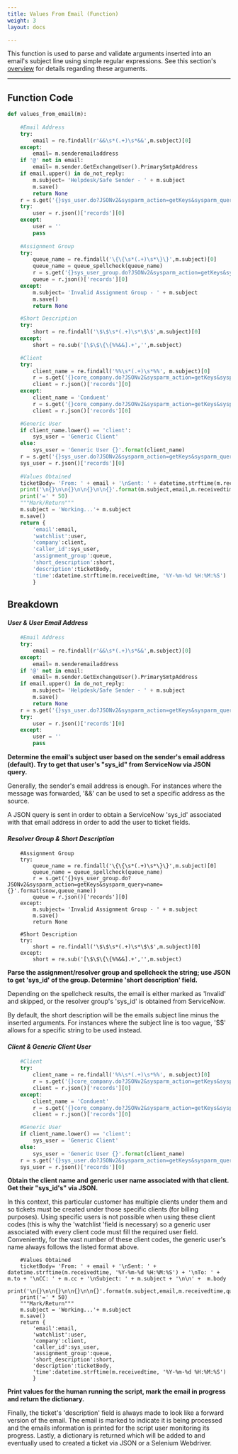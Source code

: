 ```yaml
---
title: Values From Email (Function)
weight: 3
layout: docs

---
```

This function is used to parse and validate arguments inserted into an email's subject line using simple regular expressions. See this section's [overview](/docs/email-toolset/) for details regarding these arguments.

<hr />

## Function Code

```python
def values_from_email(m):
    
    #Email Address
    try:
        email = re.findall(r'&&\s*(.+)\s*&&',m.subject)[0]
    except:
        email= m.senderemailaddress
    if '@' not in email:
        email= m.sender.GetExchangeUser().PrimarySmtpAddress
    if email.upper() in do_not_reply:
        m.subject= 'Helpdesk/Safe Sender - ' + m.subject
        m.save()
        return None
    r = s.get('{}sys_user.do?JSONv2&sysparm_action=getKeys&sysparm_query=email={}'.format(snow,email))
    try:
        user = r.json()['records'][0]
    except:
        user = ''
        pass
    
    #Assignment Group
    try:
        queue_name = re.findall('\{\{\s*(.+)\s*\}\}',m.subject)[0]
        queue_name = queue_spellcheck(queue_name)
        r = s.get('{}sys_user_group.do?JSONv2&sysparm_action=getKeys&sysparm_query=name={}'.format(snow,queue_name))
        queue = r.json()['records'][0]
    except:
        m.subject= 'Invalid Assignment Group - ' + m.subject
        m.save()
        return None

    #Short Description
    try:
        short = re.findall('\$\$\s*(.+)\s*\$\$',m.subject)[0]
    except:
        short = re.sub('[\$\$\{\{%%&&].+','',m.subject)

    #Client
    try:
        client_name = re.findall('%%\s*(.+)\s*%%', m.subject)[0]
        r = s.get('{}core_company.do?JSONv2&sysparm_action=getKeys&sysparm_query=name={}'.format(snow,client_name))
        client = r.json()['records'][0]
    except:
        client_name = 'Conduent'
        r = s.get('{}core_company.do?JSONv2&sysparm_action=getKeys&sysparm_query=name={}'.format(snow,client_name))
        client = r.json()['records'][0]

    #Generic User
    if client_name.lower() == 'client':
        sys_user = 'Generic Client'
    else:
        sys_user = 'Generic User {}'.format(client_name)
    r = s.get('{}sys_user.do?JSONv2&sysparm_action=getKeys&sysparm_query=name={}'.format(snow,sys_user))
    sys_user = r.json()['records'][0]
    
    #Values Obtained
    ticketBody= 'From: ' + email + '\nSent: ' + datetime.strftime(m.receivedtime, '%Y-%m-%d %H:%M:%S') + '\nTo: ' + m.to + '\nCC: ' + m.cc + '\nSubject: ' + m.subject + '\n\n' +  m.body
    print('\n{}\n\n{}\n\n{}\n\n{}'.format(m.subject,email,m.receivedtime,queue_name.upper()))
    print('=' * 50)
    """Mark/Return"""
    m.subject = 'Working...'+ m.subject
    m.save()
    return {
        'email':email,
        'watchlist':user,
        'company':client,
        'caller_id':sys_user,
        'assignment_group':queue,
        'short_description':short,
        'description':ticketBody,
        'time':datetime.strftime(m.receivedtime, '%Y-%m-%d %H:%M:%S')
        }
```

## Breakdown

#### **_User & User Email Address_**

```python
    #Email Address
    try:
        email = re.findall(r'&&\s*(.+)\s*&&',m.subject)[0]
    except:
        email= m.senderemailaddress
    if '@' not in email:
        email= m.sender.GetExchangeUser().PrimarySmtpAddress
    if email.upper() in do_not_reply:
        m.subject= 'Helpdesk/Safe Sender - ' + m.subject
        m.save()
        return None
    r = s.get('{}sys_user.do?JSONv2&sysparm_action=getKeys&sysparm_query=email={}'.format(snow,email))
    try:
        user = r.json()['records'][0]
    except:
        user = ''
        pass
```

**Determine the email's subject user based on the sender's email address (default). Try to get that user's "sys_id" from ServiceNow via JSON query.**

Generally, the sender's email address is enough. For instances where the message was forwarded, '&&' can be used to set a specific address as the source.

A JSON query is sent in order to obtain a ServiceNow 'sys_id' associated with that email address in order to add the user to ticket fields.

#### **_Resolver Group & Short Description_**

        #Assignment Group
        try:
            queue_name = re.findall('\{\{\s*(.+)\s*\}\}',m.subject)[0]
            queue_name = queue_spellcheck(queue_name)
            r = s.get('{}sys_user_group.do?JSONv2&sysparm_action=getKeys&sysparm_query=name={}'.format(snow,queue_name))
            queue = r.json()['records'][0]
        except:
            m.subject= 'Invalid Assignment Group - ' + m.subject
            m.save()
            return None
    
        #Short Description
        try:
            short = re.findall('\$\$\s*(.+)\s*\$\$',m.subject)[0]
        except:
            short = re.sub('[\$\$\{\{%%&&].+','',m.subject)

**Parse the assignment/resolver group and spellcheck the string; use JSON to get 'sys_id' of the group. Determine 'short description' field.**

Depending on the spellcheck results, the email is either marked as 'Invalid' and skipped, or the resolver group's 'sys_id' is obtained from ServiceNow.

By default, the short description will be the emails subject line minus the inserted arguments. For instances where the subject line is too vague, '$$' allows for a specific string to be used instead.

#### **_Client & Generic Client User_**
```python
    #Client
    try:
        client_name = re.findall('%%\s*(.+)\s*%%', m.subject)[0]
        r = s.get('{}core_company.do?JSONv2&sysparm_action=getKeys&sysparm_query=name={}'.format(snow,client_name))
        client = r.json()['records'][0]
    except:
        client_name = 'Conduent'
        r = s.get('{}core_company.do?JSONv2&sysparm_action=getKeys&sysparm_query=name={}'.format(snow,client_name))
        client = r.json()['records'][0]

    #Generic User
    if client_name.lower() == 'client':
        sys_user = 'Generic Client'
    else:
        sys_user = 'Generic User {}'.format(client_name)
    r = s.get('{}sys_user.do?JSONv2&sysparm_action=getKeys&sysparm_query=name={}'.format(snow,sys_user))
    sys_user = r.json()['records'][0]
```
**Obtain the client name and generic user name associated with that client. Get their "sys_id's" via JSON.**

In this context, this particular customer has multiple clients under them and so tickets must be created under those specific clients (for billing purposes). Using specific users is not possible when using these client codes (this is why the 'watchlist 'field is necessary) so a generic user associated with every client code must fill the required user field. Conveniently, for the vast number of these client codes, the generic user's name always follows the listed format above.

        #Values Obtained
        ticketBody= 'From: ' + email + '\nSent: ' + datetime.strftime(m.receivedtime, '%Y-%m-%d %H:%M:%S') + '\nTo: ' + m.to + '\nCC: ' + m.cc + '\nSubject: ' + m.subject + '\n\n' +  m.body
        print('\n{}\n\n{}\n\n{}\n\n{}'.format(m.subject,email,m.receivedtime,queue_name.upper()))
        print('=' * 50)
        """Mark/Return"""
        m.subject = 'Working...'+ m.subject
        m.save()
        return {
            'email':email,
            'watchlist':user,
            'company':client,
            'caller_id':sys_user,
            'assignment_group':queue,
            'short_description':short,
            'description':ticketBody,
            'time':datetime.strftime(m.receivedtime, '%Y-%m-%d %H:%M:%S')
            }

**Print values for the human running the script, mark the email in progress and return the dictionary.**

Finally, the ticket's 'description' field is always made to look like a forward version of the email. The email is marked to indicate it is being processed and the emails information is printed for the script user monitoring its progress. Lastly, a dictionary is returned which will be added to and eventually used to created a ticket via JSON or a Selenium Webdriver.